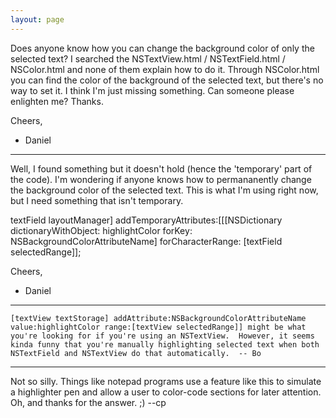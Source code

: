 ```yaml
---
layout: page
---
```


Does anyone know how you can change the background color of only the selected text?  I searched the NSTextView.html / NSTextField.html / NSColor.html and none of them explain how to do it.  Through NSColor.html you can find the color of the background of the selected text, but there's no way to set it.  I think I'm just missing something.  Can someone please enlighten me?  Thanks.

Cheers,
 - Daniel

----

Well, I found something but it doesn't hold (hence the 'temporary' part of the code).  I'm wondering if anyone knows how to permananently change the background color of the selected text.  This is what I'm using right now, but I need something that isn't temporary.

    
textField layoutManager] addTemporaryAttributes:[[[NSDictionary dictionaryWithObject: highlightColor forKey: NSBackgroundColorAttributeName] forCharacterRange: [textField selectedRange]];


Cheers,
 - Daniel

----

    [textView textStorage] addAttribute:NSBackgroundColorAttributeName value:highlightColor range:[textView selectedRange]] might be what you're looking for if you're using an NSTextView.  However, it seems kinda funny that you're manually highlighting selected text when both NSTextField and NSTextView do that automatically.  -- Bo

----

Not so silly.  Things like notepad programs use a feature like this to simulate a highlighter pen and allow a user to color-code sections for later attention.  Oh, and thanks for the answer. ;) --cp
